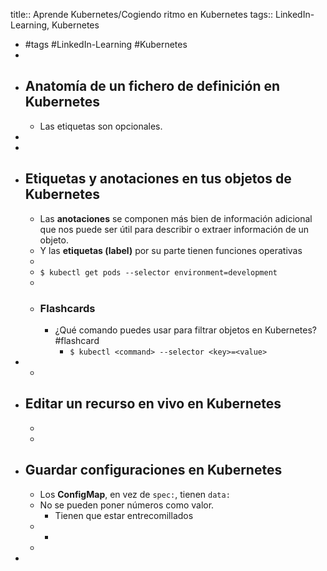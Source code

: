 title:: Aprende Kubernetes/Cogiendo ritmo en Kubernetes
tags:: LinkedIn-Learning, Kubernetes

- #tags #LinkedIn-Learning #Kubernetes
-
- ## Anatomía de un fichero de definición en Kubernetes
	- Las etiquetas son opcionales.
-
-
- ## Etiquetas y anotaciones en tus objetos de Kubernetes
	- Las **anotaciones** se componen más bien de información adicional que nos puede ser útil para describir o extraer información de un objeto.
	- Y las **etiquetas (label)** por su parte tienen funciones operativas
	-
	- `$ kubectl get pods --selector environment=development`
	-
	- ### Flashcards
		- ¿Qué comando puedes usar para filtrar objetos en Kubernetes? #flashcard
			- `$ kubectl <command> --selector <key>=<value>`
-
	-
- ## Editar un recurso en vivo en Kubernetes
	-
	-
- ## Guardar configuraciones en Kubernetes
	- Los **ConfigMap**, en vez de `spec:`, tienen `data:`
	- No se pueden poner números como valor.
		- Tienen que estar entrecomillados
	-
		-
	-
-